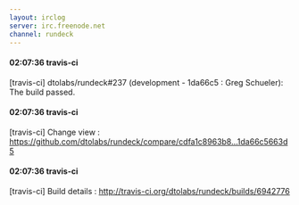 ```yaml
---
layout: irclog
server: irc.freenode.net
channel: rundeck
---
```


#### 02:07:36 travis-ci
 \[travis-ci\] dtolabs/rundeck#237 (development - 1da66c5 : Greg Schueler): The build passed.
#### 02:07:36 travis-ci
 \[travis-ci\] Change view : https://github.com/dtolabs/rundeck/compare/cdfa1c8963b8...1da66c5663d5
#### 02:07:36 travis-ci
 \[travis-ci\] Build details : http://travis-ci.org/dtolabs/rundeck/builds/6942776
